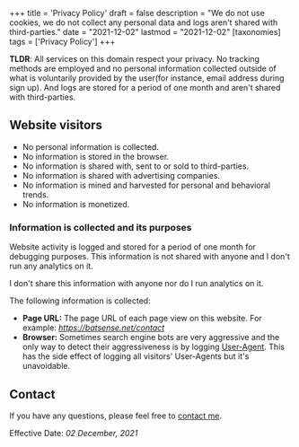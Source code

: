 +++
title = 'Privacy Policy'
draft = false
description = "We do not use cookies, we do not collect any personal data and logs aren't shared with third-parties."
date = "2021-12-02"
lastmod = "2021-12-02"
[taxonomies]
tags = ['Privacy Policy']
+++

**TLDR**: All services on this domain respect your privacy. No tracking
methods are employed and no personal information collected outside of
what is voluntarily provided by the user(for instance, email address
during sign up). And logs are stored for a period of one month and
aren't shared with third-parties.

## Website visitors

-   No personal information is collected.
-   No information is stored in the browser.
-   No information is shared with, sent to or sold to third-parties.
-   No information is shared with advertising companies.
-   No information is mined and harvested for personal and behavioral trends.
-   No information is monetized.

### Information is collected and its purposes

Website activity is logged and stored for a period of one month for
debugging purposes. This information is not shared with anyone and I
don't run any analytics on it.

I don't share this information with anyone nor do I run analytics on it.

The following information is collected:

-   **Page URL:** The page URL of each page view on this website. For
    example: _https://batsense.net/contact_
-   **Browser:** Sometimes search engine bots are very aggressive and
    the only way to detect their aggressiveness is by logging
    [User-Agent](https://developer.mozilla.org/en-US/docs/Web/HTTP/Headers/User-Agent).
    This has the side effect of logging all visitors' User-Agents but
    it's unavoidable.

## Contact

If you have any questions, please feel free to [contact me](/contact).

Effective Date: _02 December, 2021_
